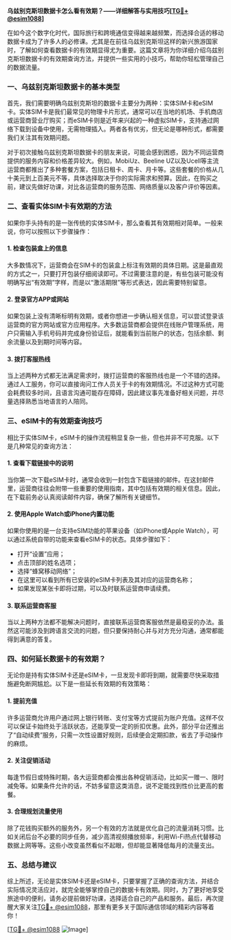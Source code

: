 **乌兹别克斯坦数据卡怎么看有效期？——详细解答与实用技巧[[TG💪+ @esim1088](https://t.me/s/esim1088)]**

在如今这个数字化时代，国际旅行和跨境通信变得越来越频繁，而选择合适的移动数据卡成为了许多人的必修课。尤其是在前往乌兹别克斯坦这样的新兴旅游国家时，了解如何查看数据卡的有效期显得尤为重要。这篇文章将为你详细介绍乌兹别克斯坦数据卡的有效期查询方法，并提供一些实用的小技巧，帮助你轻松管理自己的数据流量。

### 一、乌兹别克斯坦数据卡的基本类型

首先，我们需要明确乌兹别克斯坦的数据卡主要分为两种：实体SIM卡和eSIM卡。实体SIM卡是我们最常见的物理卡片形式，通常可以在当地的机场、手机商店或运营商营业厅购买；而eSIM卡则是近年来兴起的一种虚拟SIM卡，支持通过网络下载到设备中使用，无需物理插入。两者各有优劣，但无论是哪种形式，都需要我们关注其有效期问题。

对于初次接触乌兹别克斯坦数据卡的朋友来说，可能会感到困惑，因为不同运营商提供的服务内容和价格差异较大。例如，MobiUz、Beeline UZ以及Ucell等主流运营商都推出了多种套餐方案，包括日租卡、周卡、月卡等。这些套餐的价格从几十美元到上百美元不等，具体选择取决于你的实际需求和预算。因此，在购买之前，建议先做好功课，对比各运营商的服务范围、网络质量以及客户评价等因素。

### 二、查看实体SIM卡有效期的方法

如果你手头持有的是一张传统的实体SIM卡，那么查看其有效期相对简单。一般来说，你可以按照以下步骤操作：

#### 1. 检查包装盒上的信息
大多数情况下，运营商会在SIM卡的包装盒上标注有效期的具体日期。这是最直观的方式之一，只要打开包装仔细阅读即可。不过需要注意的是，有些包装可能没有明确写出“有效期”字样，而是以“激活期限”等形式表达，因此需要特别留意。

#### 2. 登录官方APP或网站
如果包装上没有清晰标明有效期，或者你想进一步确认相关信息，可以尝试登录该运营商的官方网站或官方应用程序。大多数运营商都会提供在线账户管理系统，用户只需输入手机号码并完成身份验证后，就能看到当前账户的状态，包括余额、剩余流量以及到期时间等内容。

#### 3. 拨打客服热线
当上述两种方式都无法满足需求时，拨打运营商的客服热线也是一个不错的选择。通过人工服务，你可以直接询问工作人员关于卡的有效期情况。不过这种方式可能会耗费较多时间，且语言沟通可能存在障碍，因此建议事先准备好相关问题，并尽量选择熟悉当地语言的人陪同。

### 三、eSIM卡的有效期查询技巧

相比于实体SIM卡，eSIM卡的操作流程稍显复杂一些，但也并非不可克服。以下是几种常见的查询方法：

#### 1. 查看下载链接中的说明
当你第一次下载eSIM卡时，通常会收到一封包含下载链接的邮件。在这封邮件里，运营商往往会附带一些重要的使用指南，其中包括有效期的相关信息。因此，在下载前务必认真阅读邮件内容，确保了解所有关键细节。

#### 2. 使用Apple Watch或iPhone内置功能
如果你使用的是一台支持eSIM功能的苹果设备（如iPhone或Apple Watch），可以通过系统自带的功能来查看eSIM卡的状态。具体步骤如下：
- 打开“设置”应用；
- 点击顶部的姓名选项；
- 选择“蜂窝移动网络”；
- 在这里可以看到所有已安装的eSIM卡列表及其对应的运营商名称；
- 如果发现某张卡即将过期，可以及时联系运营商申请续费。

#### 3. 联系运营商客服
当以上两种方法都不能解决问题时，直接联系运营商客服依然是最稳妥的办法。虽然这可能涉及到跨语言交流的问题，但只要保持耐心并与对方充分沟通，通常都能得到满意的答复。

### 四、如何延长数据卡的有效期？

无论你是持有实体SIM卡还是eSIM卡，一旦发现卡即将到期，就需要尽快采取措施避免断网尴尬。以下是一些延长有效期的有效策略：

#### 1. 提前充值
许多运营商允许用户通过网上银行转账、支付宝等方式提前为账户充值。这样不仅可以保证卡始终处于活跃状态，还能享受一定的折扣优惠。此外，部分平台还推出了“自动续费”服务，只需一次性设置好规则，后续便会定期扣款，省去了手动操作的麻烦。

#### 2. 关注促销活动
每逢节假日或特殊时期，各大运营商都会推出各种促销活动，比如买一赠一、限时减免等。如果条件允许的话，不妨多留意这类消息，说不定能找到性价比更高的套餐。

#### 3. 合理规划流量使用
除了花钱购买额外的服务外，另一个有效的方法就是优化自己的流量消耗习惯。比如关闭后台不必要的同步任务，减少高清视频播放频率，利用Wi-Fi热点代替移动数据上网等等。这些小改变虽然看似不起眼，但却能显著降低每月的流量支出。

### 五、总结与建议

综上所述，无论是实体SIM卡还是eSIM卡，只要掌握了正确的查询方法，并结合实际情况灵活应对，就完全能够掌控自己的数据卡有效期。同时，为了更好地享受旅途中的便利，请务必提前做好功课，选择适合自己的产品和服务。最后，再次提醒大家关注[TG💪+ @esim1088](https://t.me/s/esim1088)，那里有更多关于国际通信领域的精彩内容等着你！

[[TG💪+ @esim1088](https://t.me/s/esim1088) ![Image](https://i.postimg.cc/4NQfJmqS/Snipaste-2025-05-13-00-14-12.png)]
